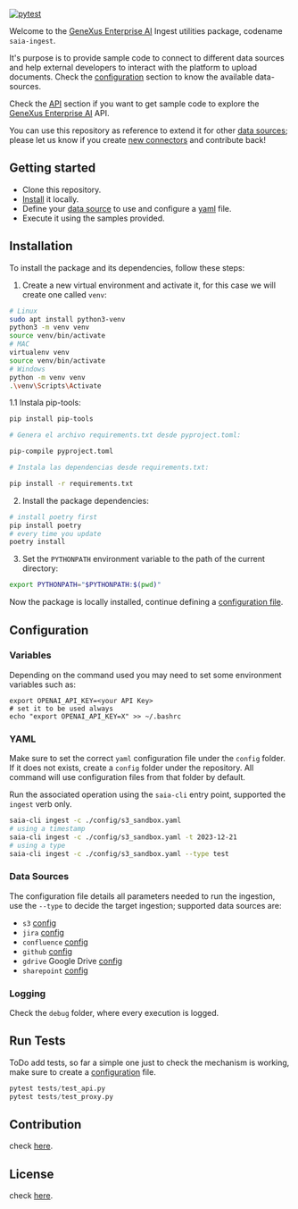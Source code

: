 [![pytest](https://github.com/genexuslabs/saia-ingest/actions/workflows/pytest.yml/badge.svg)](https://github.com/genexuslabs/saia-ingest/actions/workflows/pytest.yml)

Welcome to the [GeneXus Enterprise AI](./EnterpriseAISuite.md) Ingest utilities package, codename `saia-ingest`.

It's purpose is to provide sample code to connect to different data sources and help external developers to interact with the platform to upload documents. Check the [configuration](#configuration) section to know the available data-sources.

Check the [API](API.md) section if you want to get sample code to explore the [GeneXus Enterprise AI](./EnterpriseAISuite.md) API.

You can use this repository as reference to extend it for other [data sources](#data-sources); please let us know if you create [new connectors](./CONTRIBUTION.md) and contribute back!

## Getting started

 * Clone this repository.
 * [Install](#installation) it locally.
 * Define your [data source](#data-sources) to use and configure a [yaml](#yaml) file.
 * Execute it using the samples provided.

## Installation

To install the package and its dependencies, follow these steps:

1. Create a new virtual environment and activate it, for this case we will create one called `venv`:

```bash
# Linux
sudo apt install python3-venv
python3 -m venv venv
source venv/bin/activate
# MAC
virtualenv venv
source venv/bin/activate
# Windows
python -m venv venv
.\venv\Scripts\Activate
```

1.1 Instala pip-tools:
```bash
pip install pip-tools

# Genera el archivo requirements.txt desde pyproject.toml:

pip-compile pyproject.toml

# Instala las dependencias desde requirements.txt:

pip install -r requirements.txt
```

2. Install the package dependencies:

```bash
# install poetry first
pip install poetry
# every time you update
poetry install
```

3. Set the `PYTHONPATH` environment variable to the path of the current directory:

```bash
export PYTHONPATH="$PYTHONPATH:$(pwd)"
```

Now the package is locally installed, continue defining a [configuration file](#yaml).

## Configuration

### Variables

Depending on the command used you may need to set some environment variables such as:

```
export OPENAI_API_KEY=<your API Key>
# set it to be used always
echo "export OPENAI_API_KEY=X" >> ~/.bashrc
```

### YAML

Make sure to set the correct `yaml` configuration file under the `config` folder. If it does not exists, create a `config` folder under the repository. All command will use configuration files from that folder by default. 

Run the associated operation using the `saia-cli` entry point, supported the `ingest` verb only.

```bash
saia-cli ingest -c ./config/s3_sandbox.yaml
# using a timestamp
saia-cli ingest -c ./config/s3_sandbox.yaml -t 2023-12-21
# using a type
saia-cli ingest -c ./config/s3_sandbox.yaml --type test
```

### Data Sources

The configuration file details all parameters needed to run the ingestion, use the `--type` to decide the target ingestion; supported data sources are:

 * `s3` [config](./amazon_s3/s3_config.md)
 * `jira` [config](./atlassian_jira/jira_config.md)
 * `confluence` [config](./atlassian_confluence/confluence_config.md)
 * `github` [config](./docs/github_config.md)
 * `gdrive` Google Drive [config](./gdrive/gdrive_config.md)
 * `sharepoint` [config](./sharepoint/sharepoint_config.md)

### Logging

Check the `debug` folder, where every execution is logged.

## Run Tests

ToDo add tests, so far a simple one just to check the mechanism is working, make sure to create a [configuration](#yaml) file.

```python
pytest tests/test_api.py
pytest tests/test_proxy.py
```

## Contribution

check [here](CONTRIBUTION.md).

## License

check [here](LICENSE).
